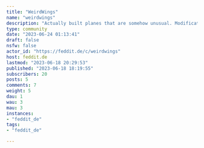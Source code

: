 ```yaml
---
title: "WeirdWings" 
name: "weirdwings"
description: "Actually built planes that are somehow unusual. Modification and prototypes welcome, never realized concepts not so much."
type: community
date: "2023-06-24 01:13:41"
draft: false
nsfw: false
actor_id: "https://feddit.de/c/weirdwings"
host: feddit.de
lastmod: "2023-06-18 20:29:53"
published: "2023-06-18 18:19:55"
subscribers: 20
posts: 5
comments: 7
weight: 5
dau: 1
wau: 3
mau: 3
instances:
- "feddit_de"
tags: 
- "feddit_de"

---
```

